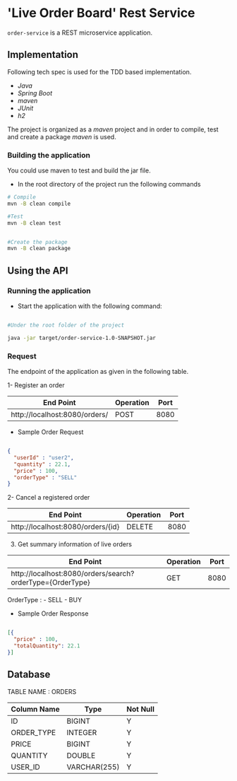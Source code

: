 # 'Live Order Board' Rest Service

`order-service` is a REST microservice application.

## Implementation

Following tech spec is used for the TDD based implementation.

- *Java*
- *Spring Boot*
- *maven*
- *JUnit*
- *h2*

The project is organized as a *maven* project and in order to compile, test and create a package *maven* is used.

### Building the application

You could use maven to test and build the jar file.

* In the root directory of the project run the following commands

```bash
# Compile
mvn -B clean compile

#Test
mvn -B clean test


#Create the package
mvn -B clean package

```

## Using the API

### Running the application

* Start the application with the following command:

```bash

#Under the root folder of the project

java -jar target/order-service-1.0-SNAPSHOT.jar

```


### Request

The endpoint of the application as given in the following table.

1- Register an order

|End Point                      | Operation    |Port  |
|-------------------------------|--------------|------|
|http://localhost:8080/orders/  |POST          | 8080 |


* Sample Order Request
```json

{
  "userId" : "user2",
  "quantity" : 22.1,
  "price" : 100,
  "orderType" : "SELL"
}

```

2- Cancel a registered order

|End Point                         | Operation    |Port  |
|----------------------------------|--------------|------|
|http://localhost:8080/orders/{id} |DELETE        | 8080 |


3) Get summary information of live orders

|End Point                                                 | Operation    |Port  |
|----------------------------------------------------------|-----------|------|
|http://localhost:8080/orders/search?orderType={OrderType} |GET        | 8080 |


OrderType :
    - SELL
    - BUY

* Sample Order Response
```json

[{
  "price" : 100,
  "totalQuantity": 22.1
}]
```
## Database

TABLE NAME : ORDERS

 |Column Name      | Type                | Not Null |
 |-----------------|---------------------|----------|
 |ID               | BIGINT              | Y        |
 |ORDER_TYPE       | INTEGER             | Y        |
 |PRICE            | BIGINT              | Y        |
 |QUANTITY         | DOUBLE              | Y        |
 |USER_ID          | VARCHAR(255)        | Y        |
